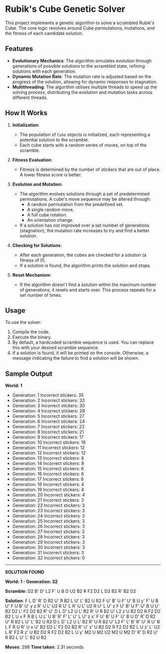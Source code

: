 # Rubik's Cube Genetic Solver

This project implements a genetic algorithm to solve a scrambled Rubik's Cube. The core logic revolves around Cube permutations, mutations, and the fitness of each candidate solution.

## Features
- **Evolutionary Mechanics**: The algorithm simulates evolution through generations of possible solutions to the scrambled state, refining solutions with each generation.
- **Dynamic Mutation Rate**: The mutation rate is adjusted based on the progress of the solution, allowing for dynamic responses to stagnation.
- **Multithreading**: The algorithm utilises multiple threads to speed up the solving process, distributing the evolution and mutation tasks across different threads.

## How It Works

1. **Initialization**:
    - The population of `Cube` objects is initialized, each representing a potential solution to the scramble.
    - Each cube starts with a random series of moves, on top of the scramble.

2. **Fitness Evaluation**:
    - Fitness is determined by the number of stickers that are out of place. A lower fitness score is better.

3. **Evolution and Mutation**:
    - The algorithm evolves solutions through a set of predetermined permutations. A cube's move sequence may be altered through:
        - A random permutation from the predefined set.
        - A single random move.
        - A full cube rotation.
        - An orientation change.
    - If a solution has not improved over a set number of generations (stagnation), the mutation rate increases to try and find a better solution.

4. **Checking for Solutions**:
    - After each generation, the cubes are checked for a solution (a fitness of 0).
    - If a solution is found, the algorithm prints the solution and stops.

5. **Reset Mechanism**:
    - If the algorithm doesn't find a solution within the maximum number of generations, it resets and starts over. This process repeats for a set number of times.


## Usage
To use the solver:
1. Compile the code.
2. Execute the binary.
3. By default, a hardcoded scramble sequence is used. You can replace this with your desired scramble sequence.
4. If a solution is found, it will be printed on the console. Otherwise, a message indicating the failure to find a solution will be shown.

## Sample Output

**World: 1**

- Generation: 1   Incorrect stickers: 35
- Generation: 2   Incorrect stickers: 33
- Generation: 3   Incorrect stickers: 30
- Generation: 4   Incorrect stickers: 28
- Generation: 5   Incorrect stickers: 27
- Generation: 6   Incorrect stickers: 24
- Generation: 7   Incorrect stickers: 22
- Generation: 8   Incorrect stickers: 21
- Generation: 9   Incorrect stickers: 17
- Generation: 10  Incorrect stickers: 16
- Generation: 11  Incorrect stickers: 12
- Generation: 12  Incorrect stickers: 12
- Generation: 13  Incorrect stickers: 8
- Generation: 14  Incorrect stickers: 8
- Generation: 15  Incorrect stickers: 6
- Generation: 16  Incorrect stickers: 6
- Generation: 17  Incorrect stickers: 6
- Generation: 18  Incorrect stickers: 4
- Generation: 19  Incorrect stickers: 4
- Generation: 20  Incorrect stickers: 4
- Generation: 21  Incorrect stickers: 3
- Generation: 22  Incorrect stickers: 3
- Generation: 23  Incorrect stickers: 3
- Generation: 24  Incorrect stickers: 3
- Generation: 25  Incorrect stickers: 3
- Generation: 26  Incorrect stickers: 3
- Generation: 27  Incorrect stickers: 3
- Generation: 28  Incorrect stickers: 3
- Generation: 29  Incorrect stickers: 3
- Generation: 30  Incorrect stickers: 3
- Generation: 31  Incorrect stickers: 3
- Generation: 32  Incorrect stickers: 0

---------------------------------------


**SOLUTION FOUND**


**World: 1 - Generation: 32**

**Scramble**: 
D2 B' D' L2 F' U B D U2 B2 R F2 D2 L D2 B2 R' B2 D2


**Solution**: 
F L D' R' D R2 U' R B2 L U' L' B2 U R2 F U' B' U F' U' B U y' F' U B U' F U B' U' y z R' U L' U2 R U' L R' U L' U2 R U' L U' z F U' B' U F' U' B U U' B2 D2 L' F2 D2 B2 R' U' D L D' L2 U L' B2 R' U R B2 U' L2 z U B2 D2 R F2 D2 B2 L U x F R B L U L' U B' R' F' L' U' L U' z x' F U' B' U F' U' B U D' R' D R2 U' R B2 L U' L' B2 U R2 D L D' L2 U L' B2 R' U R B2 U' L2 F' L' B' R' U' R U' B L F R U R' U x U' B2 D2 L' F2 D2 B2 R' U' z' U B2 D2 R F2 D2 B2 L U z' L' U2 L R' F2 R z' U B2 D2 R F2 D2 B2 L U y' M2 U M2 U2 M2 U M2 D' R' D R2 U' R B2 L U' L' B2 U R2

**Moves**: 298
**Time taken**: 2.31 seconds
